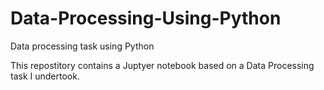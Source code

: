 # Data-Processing-Using-Python
Data processing task using Python

This repostitory contains a Juptyer notebook based on a Data Processing task I undertook.
